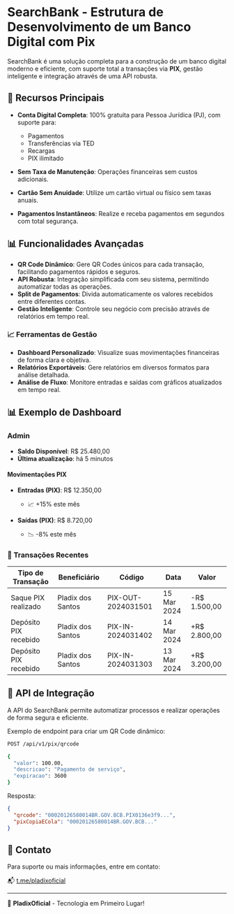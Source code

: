 # SearchBank - Estrutura de Desenvolvimento de um Banco Digital com Pix

SearchBank é uma solução completa para a construção de um banco digital moderno e eficiente, com suporte total a transações via **PIX**, gestão inteligente e integração através de uma API robusta.

## 🚀 Recursos Principais

- **Conta Digital Completa**: 100% gratuita para Pessoa Jurídica (PJ), com suporte para:
  - Pagamentos
  - Transferências via TED
  - Recargas
  - PIX ilimitado

- **Sem Taxa de Manutenção**: Operações financeiras sem custos adicionais.
- **Cartão Sem Anuidade**: Utilize um cartão virtual ou físico sem taxas anuais.
- **Pagamentos Instantâneos**: Realize e receba pagamentos em segundos com total segurança.

## 📊 Funcionalidades Avançadas

- **QR Code Dinâmico**: Gere QR Codes únicos para cada transação, facilitando pagamentos rápidos e seguros.
- **API Robusta**: Integração simplificada com seu sistema, permitindo automatizar todas as operações.
- **Split de Pagamentos**: Divida automaticamente os valores recebidos entre diferentes contas.
- **Gestão Inteligente**: Controle seu negócio com precisão através de relatórios em tempo real.

### 📈 Ferramentas de Gestão

- **Dashboard Personalizado**: Visualize suas movimentações financeiras de forma clara e objetiva.
- **Relatórios Exportáveis**: Gere relatórios em diversos formatos para análise detalhada.
- **Análise de Fluxo**: Monitore entradas e saídas com gráficos atualizados em tempo real.

## 📊 Exemplo de Dashboard

### Admin

- **Saldo Disponível**: R$ 25.480,00
- **Última atualização**: há 5 minutos

#### Movimentações PIX

- **Entradas (PIX)**: R$ 12.350,00
  - 📈 +15% este mês

- **Saídas (PIX)**: R$ 8.720,00
  - 📉 -8% este mês

### 📌 Transações Recentes

| Tipo de Transação       | Beneficiário          | Código                | Data          | Valor      |
|-------------------------|-----------------------|-----------------------|--------------|-----------|
| Saque PIX realizado     | Pladix dos Santos    | PIX-OUT-2024031501   | 15 Mar 2024  | -R$ 1.500,00 |
| Depósito PIX recebido   | Pladix dos Santos    | PIX-IN-2024031402    | 14 Mar 2024  | +R$ 2.800,00 |
| Depósito PIX recebido   | Pladix dos Santos    | PIX-IN-2024031303    | 13 Mar 2024  | +R$ 3.200,00 |

## 🔗 API de Integração

A API do SearchBank permite automatizar processos e realizar operações de forma segura e eficiente.

Exemplo de endpoint para criar um QR Code dinâmico:

```bash
POST /api/v1/pix/qrcode

{
  "valor": 100.00,
  "descricao": "Pagamento de serviço",
  "expiracao": 3600
}
```

Resposta:

```json
{
  "qrcode": "00020126580014BR.GOV.BCB.PIX0136e3f9...",
  "pixCopiaECola": "00020126580014BR.GOV.BCB..."
}
```

## 📩 Contato

Para suporte ou mais informações, entre em contato:

📬 [t.me/pladixoficial](https://t.me/pladixoficial)

---

💙 **PladixOficial** - Tecnologia em Primeiro Lugar!

